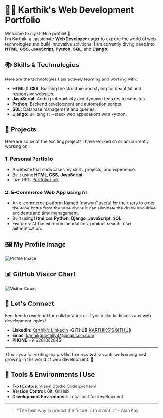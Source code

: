 # 👨‍💻 Karthik's Web Development Portfolio

Welcome to my GitHub profile! 👋  
I’m Karthik, a passionate **Web Developer** eager to explore the world of web technologies and build innovative solutions. I am currently diving deep into **HTML**, **CSS**, **JavaScript**, **Python**, **SQL**, and **Django**.

## 📚 Skills & Technologies

Here are the technologies I am actively learning and working with:

- **HTML** & **CSS**: Building the structure and styling for beautiful and responsive websites.
- **JavaScript**: Adding interactivity and dynamic features to websites.
- **Python**: Backend development and automation scripts.
- **SQL**: Database management and queries.
- **Django**: Building full-stack web applications with Python.

## 🚀 Projects

Here are some of the exciting projects I have worked on or am currently working on:

### 1. **Personal Portfolio**
   - A website that showcases my skills, projects, and experience.
   - Built using **HTML**, **CSS**, **JavaScript**.
   - Live URL: [Portfolio Link](https://username.github.io)

### 2. **E-Commerce Web App using AI**
   - An e-commerce platform Named "mywyn" useful for the users to order the wine bottle from the wine shops it can eliminate the drunk and drive accidents and time management.
   - Built using **Html**,**css**,**Python**, **Django**, **JavaScript**, **SQL**.
   - Features: AI-based recommendations, product search, user authentication.

## 🖼️ My Profile Image
![Profile Image](https://avatars.githubusercontent.com/u/180634114?v=4)  


## 📊 GitHub Visitor Chart

![Visitor Count](https://profile-counter.glitch.me/karthikgundelli/count.svg)  

## 💬 Let's Connect

Feel free to reach out for collaboration or if you'd like to discuss any web development topics!

- **LinkedIn**: [Karthik's LinkedIn](https://www.linkedin.com/in/gundelli-karthik-598b71243/)
-**GITHUB**:[KARTHIKS'S GITHUB]()
- **Email**: karthikgundelly4@gmail.com.com
- **PHONE**:+916281062845

---

Thank you for visiting my profile! I am excited to continue learning and growing in the world of web development. 🚀

## 🔧 Tools & Environments I Use

- **Text Editors**: Visual Studio Code,pycharm
- **Version Control**: Git, GitHub
- **Development Environment**: Localhost for development

---

> "The best way to predict the future is to invent it." - Alan Kay

